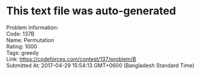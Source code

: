 # This text file was auto-generated  
  
Problem Information:  
Code: 137B  
Name: Permutation  
Rating: 1000  
Tags: greedy  
Link: https://codeforces.com/contest/137/problem/B  
Submitted At: 2017-04-29 15:54:13 GMT+0600 (Bangladesh Standard Time)  
